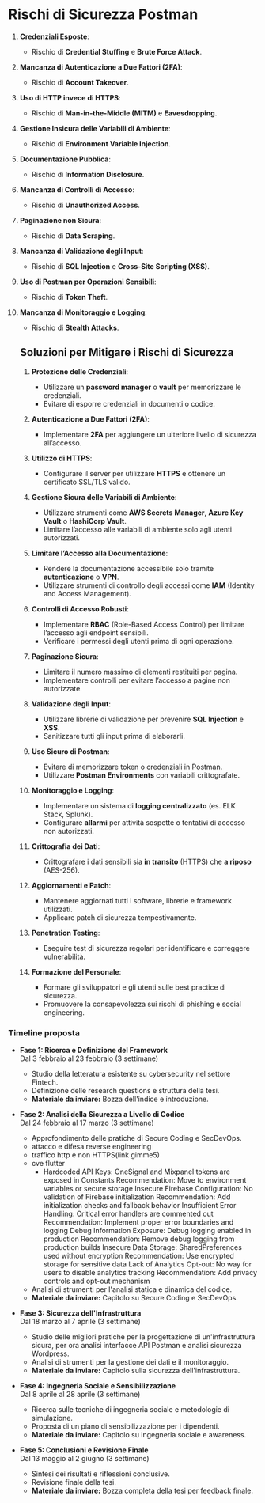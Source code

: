 # Rischi di Sicurezza Postman

1. **Credenziali Esposte**:  
    - Rischio di **Credential Stuffing** e **Brute Force Attack**.

2. **Mancanza di Autenticazione a Due Fattori (2FA)**:  
    - Rischio di **Account Takeover**.

3. **Uso di HTTP invece di HTTPS**:  
    - Rischio di **Man-in-the-Middle (MITM)** e **Eavesdropping**.

4. **Gestione Insicura delle Variabili di Ambiente**:  
    - Rischio di **Environment Variable Injection**.

5. **Documentazione Pubblica**:  
    - Rischio di **Information Disclosure**.

6. **Mancanza di Controlli di Accesso**:  
    - Rischio di **Unauthorized Access**.

7. **Paginazione non Sicura**:  
    - Rischio di **Data Scraping**.

8. **Mancanza di Validazione degli Input**:  
    - Rischio di **SQL Injection** e **Cross-Site Scripting (XSS)**.

9. **Uso di Postman per Operazioni Sensibili**:  
    - Rischio di **Token Theft**.

10. **Mancanza di Monitoraggio e Logging**:  
     - Rischio di **Stealth Attacks**.

    ## Soluzioni per Mitigare i Rischi di Sicurezza

    1. **Protezione delle Credenziali**:  
        - Utilizzare un **password manager** o **vault** per memorizzare le credenziali.  
        - Evitare di esporre credenziali in documenti o codice.  

    2. **Autenticazione a Due Fattori (2FA)**:  
        - Implementare **2FA** per aggiungere un ulteriore livello di sicurezza all’accesso.  

    3. **Utilizzo di HTTPS**:  
        - Configurare il server per utilizzare **HTTPS** e ottenere un certificato SSL/TLS valido.  

    4. **Gestione Sicura delle Variabili di Ambiente**:  
        - Utilizzare strumenti come **AWS Secrets Manager**, **Azure Key Vault** o **HashiCorp Vault**.  
        - Limitare l’accesso alle variabili di ambiente solo agli utenti autorizzati.  

    5. **Limitare l’Accesso alla Documentazione**:  
        - Rendere la documentazione accessibile solo tramite **autenticazione** o **VPN**.  
        - Utilizzare strumenti di controllo degli accessi come **IAM** (Identity and Access Management).  

    6. **Controlli di Accesso Robusti**:  
        - Implementare **RBAC** (Role-Based Access Control) per limitare l’accesso agli endpoint sensibili.  
        - Verificare i permessi degli utenti prima di ogni operazione.  

    7. **Paginazione Sicura**:  
        - Limitare il numero massimo di elementi restituiti per pagina.  
        - Implementare controlli per evitare l’accesso a pagine non autorizzate.  

    8. **Validazione degli Input**:  
        - Utilizzare librerie di validazione per prevenire **SQL Injection** e **XSS**.  
        - Sanitizzare tutti gli input prima di elaborarli.  

    9. **Uso Sicuro di Postman**:  
        - Evitare di memorizzare token o credenziali in Postman.  
        - Utilizzare **Postman Environments** con variabili crittografate.  

    10. **Monitoraggio e Logging**:  
         - Implementare un sistema di **logging centralizzato** (es. ELK Stack, Splunk).  
         - Configurare **allarmi** per attività sospette o tentativi di accesso non autorizzati.  

    11. **Crittografia dei Dati**:  
         - Crittografare i dati sensibili sia **in transito** (HTTPS) che **a riposo** (AES-256).  

    12. **Aggiornamenti e Patch**:  
         - Mantenere aggiornati tutti i software, librerie e framework utilizzati.  
         - Applicare patch di sicurezza tempestivamente.  

    13. **Penetration Testing**:  
         - Eseguire test di sicurezza regolari per identificare e correggere vulnerabilità.  

    14. **Formazione del Personale**:  
         - Formare gli sviluppatori e gli utenti sulle best practice di sicurezza.  
         - Promuovere la consapevolezza sui rischi di phishing e social engineering.  
### **Timeline proposta**

- **Fase 1: Ricerca e Definizione del Framework**  
  Dal 3 febbraio al 23 febbraio (3 settimane)  
  - Studio della letteratura esistente su cybersecurity nel settore Fintech.  
  - Definizione delle research questions e struttura della tesi.  
  - **Materiale da inviare:** Bozza dell'indice e introduzione.  

- **Fase 2: Analisi della Sicurezza a Livello di Codice**  
  Dal 24 febbraio al 17 marzo (3 settimane)  
  - Approfondimento delle pratiche di Secure Coding e SecDevOps.
  - attacco e difesa reverse engineering
  - traffico http e non HTTPS(link gimme5)
  - cve flutter
    - Hardcoded API Keys:
OneSignal and Mixpanel tokens are exposed in Constants
Recommendation: Move to environment variables or secure storage
Insecure Firebase Configuration:
No validation of Firebase initialization
Recommendation: Add initialization checks and fallback behavior
Insufficient Error Handling:
Critical error handlers are commented out
Recommendation: Implement proper error boundaries and logging
Debug Information Exposure:
Debug logging enabled in production
Recommendation: Remove debug logging from production builds
Insecure Data Storage:
SharedPreferences used without encryption
Recommendation: Use encrypted storage for sensitive data
Lack of Analytics Opt-out:
No way for users to disable analytics tracking
Recommendation: Add privacy controls and opt-out mechanism
  - Analisi di strumenti per l'analisi statica e dinamica del codice.  
  - **Materiale da inviare:** Capitolo su Secure Coding e SecDevOps.  

- **Fase 3: Sicurezza dell'Infrastruttura**  
  Dal 18 marzo al 7 aprile (3 settimane)  
  - Studio delle migliori pratiche per la progettazione di un'infrastruttura sicura, per ora analisi interfacce API Postman e analisi sicurezza Wordpress.  
  - Analisi di strumenti per la gestione dei dati e il monitoraggio.  
  - **Materiale da inviare:** Capitolo sulla sicurezza dell'infrastruttura.  

- **Fase 4: Ingegneria Sociale e Sensibilizzazione**  
  Dal 8 aprile al 28 aprile (3 settimane)  
  - Ricerca sulle tecniche di ingegneria sociale e metodologie di simulazione.  
  - Proposta di un piano di sensibilizzazione per i dipendenti.  
  - **Materiale da inviare:** Capitolo su ingegneria sociale e awareness.  

- **Fase 5: Conclusioni e Revisione Finale**  
  Dal 13 maggio al 2 giugno (3 settimane)  
  - Sintesi dei risultati e riflessioni conclusive.  
  - Revisione finale della tesi.  
  - **Materiale da inviare:** Bozza completa della tesi per feedback finale.  
